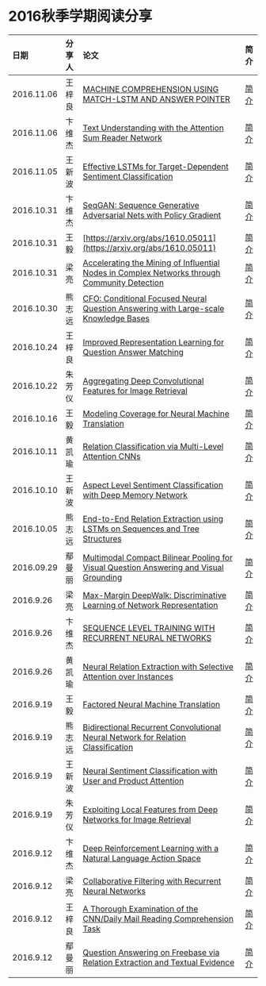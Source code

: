 # 2016秋季学期阅读分享

| 日期| 分享人 | 论文 | 简介 |
|:--|:------|:---------|:----|
| 2016.11.06 | 王梓良 | [MACHINE COMPREHENSION USING MATCH-LSTM AND ANSWER POINTER](https://arxiv.org/pdf/1608.07905v1.pdf) | [简介](https://zhuanlan.zhihu.com/p/23459263?refer=c_51425207)|
| 2016.11.06 | 卞维杰 | [Text Understanding with the Attention Sum Reader Network](https://arxiv.org/abs/1603.01547) | [简介](https://zhuanlan.zhihu.com/p/23462480?refer=c_51425207)|
| 2016.11.05 | 王新波 | [Effective LSTMs for Target-Dependent Sentiment Classification](https://arxiv.org/pdf/1512.01100v2.pdf) | [简介](https://zhuanlan.zhihu.com/p/23381967?refer=c_51425207)|
| 2016.10.31 | 卞维杰 | [SeqGAN: Sequence Generative Adversarial Nets with Policy Gradient](https://arxiv.org/abs/1609.05473) | [简介](https://zhuanlan.zhihu.com/p/23326430?refer=c_51425207)|
| 2016.10.31 | 王毅 | [https://arxiv.org/abs/1610.05011](https://arxiv.org/abs/1610.05011) | [简介](https://zhuanlan.zhihu.com/p/23310586?refer=c_51425207)|
| 2016.10.31 | 梁亮 | [Accelerating the Mining of Influential Nodes in Complex Networks through Community Detection](http://dl.acm.org/citation.cfm?id=2903181) | [简介](https://zhuanlan.zhihu.com/p/23016734?refer=c_51425207)|
| 2016.10.30 | 熊志远 | [CFO: Conditional Focused Neural Question Answering with Large-scale Knowledge Bases](http://aclweb.org/anthology/P/P16/P16-1076.pdf) | [简介](https://zhuanlan.zhihu.com/p/23309130?refer=c_51425207)|
| 2016.10.24 | 王梓良 | [Improved Representation Learning for Question Answer Matching](https://pdfs.semanticscholar.org/1261/fe9bfde319abcc5d011bc70f7e7547b5258f.pdf) | [简介](https://zhuanlan.zhihu.com/p/23163137?refer=c_51425207)|
| 2016.10.22 | 朱芳仪 | [Aggregating Deep Convolutional Features for Image Retrieval](http://www.cv-foundation.org/openaccess/content_iccv_2015/papers/Babenko_Aggregating_Local_Deep_ICCV_2015_paper.pdf) | [简介](https://zhuanlan.zhihu.com/p/23136747?refer=c_51425207)|
| 2016.10.16 | 王毅 | [Modeling Coverage for Neural Machine Translation](https://arxiv.org/pdf/1601.04811v6.pdf) | [简介](https://zhuanlan.zhihu.com/p/22993927?refer=c_51425207)|
| 2016.10.11 | 黄凯瑜 | [Relation Classification via Multi-Level Attention CNNs](http://www.aclweb.org/anthology/P/P16/P16-1123.pdf) | [简介](https://zhuanlan.zhihu.com/p/22867750?refer=c_51425207)|
| 2016.10.10 | 王新波 | [Aspect Level Sentiment Classification with Deep Memory Network](https://arxiv.org/pdf/1605.08900v2.pdf) | [简介](https://zhuanlan.zhihu.com/p/22841142?refer=c_51425207)|
| 2016.10.05 | 熊志远 | [End-to-End Relation Extraction using LSTMs on Sequences and Tree Structures](https://arxiv.org/pdf/1601.00770.pdf) | [简介](https://zhuanlan.zhihu.com/p/22773196?refer=c_51425207)|
| 2016.09.29 | 鄢曼丽 | [Multimodal Compact Bilinear Pooling for Visual Question Answering and Visual Grounding](https://arxiv.org/abs/1606.01847) | [简介](https://zhuanlan.zhihu.com/p/22704349?refer=c_51425207)|
| 2016.9.26 | 梁亮 | [Max-Margin DeepWalk: Discriminative Learning of Network Representation](http://10.3.200.202/cache/13/03/tsinghua.edu.cn/242c9fcdfd9d8abcd346f8ee4da14535/ijcai2016_mmdw.pdf) | [简介](https://zhuanlan.zhihu.com/p/22660025) |
| 2016.9.26 | 卞维杰 | [SEQUENCE LEVEL TRAINING WITH RECURRENT NEURAL NETWORKS](https://arxiv.org/pdf/1511.06732v7.pdf) | [简介](https://zhuanlan.zhihu.com/p/22649457?refer=c_51425207) |
| 2016.9.26 | 黄凯瑜 | [Neural Relation Extraction with Selective Attention over Instances](https://www.aclweb.org/anthology/P/P16/P16-1200v2.pdf) | [简介](https://zhuanlan.zhihu.com/p/22666876?refer=c_51425207)|
| 2016.9.19 | 王毅 | [Factored Neural Machine Translation](http://arxiv.org/abs/1609.04621) | [简介](https://zhuanlan.zhihu.com/p/22618651?refer=c_51425207) |
| 2016.9.19 | 熊志远 | [Bidirectional Recurrent Convolutional Neural Network for Relation Classification](https://link.zhihu.com/?target=http%3A//www.aclweb.org/anthology/P/P16/P16-1072.pdf) | [简介](https://zhuanlan.zhihu.com/p/22683996?refer=c_51425207) |
| 2016.9.19 | 王新波 | [Neural Sentiment Classification with User and Product Attention](http://www.thunlp.org/~chm/publications/emnlp2016_NSCUPA.pdf) | [简介](https://zhuanlan.zhihu.com/p/22629800?refer=c_51425207) |
| 2016.9.19 | 朱芳仪 | [Exploiting Local Features from Deep Networks for Image Retrieval](http://arxiv.org/abs/1511.07053) | [简介](https://zhuanlan.zhihu.com/p/22654587?refer=c_51425207) |
| 2016.9.12 | 卞维杰 | [Deep Reinforcement Learning with a Natural Language Action Space](https://arxiv.org/abs/1511.04636) | [简介](https://zhuanlan.zhihu.com/p/22543440) |
| 2016.9.12 | 梁亮 | [Collaborative Filtering with Recurrent Neural Networks](http://arxiv.org/abs/1608.07400) | [简介](https://zhuanlan.zhihu.com/p/22547637) |
| 2016.9.12 | 王梓良 | [A Thorough Examination of the CNN/Daily Mail Reading Comprehension Task](http://nlp.stanford.edu/pubs/chen2016thorough.pdf)| [简介](https://zhuanlan.zhihu.com/p/22685175?refer=c_51425207) |
| 2016.9.12 | 鄢曼丽 | [Question Answering on Freebase via Relation Extraction and Textual Evidence](http://128.84.21.199/pdf/1603.00957v3.pdf)| [简介](https://zhuanlan.zhihu.com/p/22630320?refer=c_51425207)|

